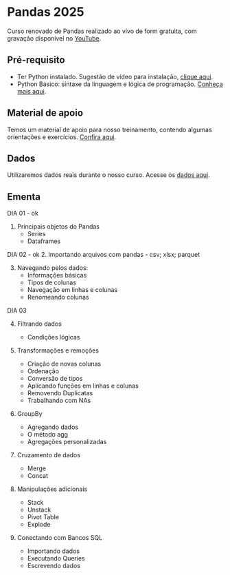 # Pandas 2025

Curso renovado de Pandas realizado ao vivo de form gratuita, com gravação disponível no [YouTube](youtube.com/@teomewhy).

## Pré-requisito

- Ter Python instalado. Sugestão de vídeo para instalação, [clique aqui](https://youtu.be/OeKzVjiiRm4?si=PT0v4LwNE9SUL-2m).
- Python Básico: sintaxe da linguagem e lógica de programação. [Conheça mais aqui](https://www.youtube.com/playlist?list=PLvlkVRRKOYFSpRkqnR0p2A-eaVlpLnN3D).

## Material de apoio

Temos um material de apoio para nosso treinamento, contendo algumas orientações e exercícios. [Confira aqui](https://docs.google.com/presentation/d/10_lCOieWozst3t2ldGaY78vxh4mOGkplHqXBQ7M3eDo/edit?usp=sharing).

## Dados

Utilizaremos dados reais durante o nosso curso. Acesse os [dados aqui](https://www.kaggle.com/datasets/teocalvo/teomewhy-loyalty-system).

## Ementa

DIA 01 - ok

1. Principais objetos do Pandas
    - Series
    - Dataframes

DIA 02 - ok
2. Importando arquivos com pandas
    - csv; xlsx; parquet

3. Navegando pelos dados:
    - Informações básicas
    - Tipos de colunas
    - Navegação em linhas e colunas
    - Renomeando colunas

DIA 03

4. Filtrando dados
    - Condições lógicas

5. Transformações e remoções
    - Criação de novas colunas
    - Ordenação
    - Conversão de tipos
    - Aplicando funções em linhas e colunas
    - Removendo Duplicatas
    - Trabalhando com NAs

6. GroupBy
    - Agregando dados
    - O método agg
    - Agregações personalizadas
  
7. Cruzamento de dados
    - Merge
    - Concat

8. Manipulações adicionais
    - Stack
    - Unstack
    - Pivot Table
    - Explode

9. Conectando com Bancos SQL
    - Importando dados
    - Executando Queries
    - Escrevendo dados


